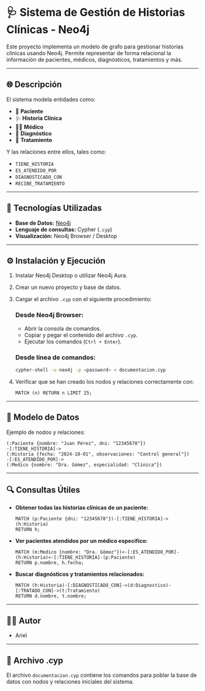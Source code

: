 # 🩺 Sistema de Gestión de Historias Clínicas - Neo4j

Este proyecto implementa un modelo de grafo para gestionar historias clínicas usando Neo4j. Permite representar de forma relacional la información de pacientes, médicos, diagnósticos, tratamientos y más.

---

## 🌐 Descripción

El sistema modela entidades como:

- 👤 **Paciente**
- 🩺 **Historia Clínica**
- 👨‍⚕️ **Médico**
- 🧪 **Diagnóstico**
- 💊 **Tratamiento**

Y las relaciones entre ellos, tales como:

- `TIENE_HISTORIA`
- `ES_ATENDIDO_POR`
- `DIAGNOSTICADO_CON`
- `RECIBE_TRATAMIENTO`

---

## 🧪 Tecnologías Utilizadas

- **Base de Datos:** [Neo4j](https://neo4j.com/)
- **Lenguaje de consultas:** Cypher (`.cyp`)
- **Visualización:** Neo4j Browser / Desktop

---

## ⚙️ Instalación y Ejecución

1. Instalar Neo4j Desktop o utilizar Neo4j Aura.
2. Crear un nuevo proyecto y base de datos.
3. Cargar el archivo `.cyp` con el siguiente procedimiento:

   ### Desde Neo4j Browser:

   - Abrir la consola de comandos.
   - Copiar y pegar el contenido del archivo `.cyp`.
   - Ejecutar los comandos (`Ctrl + Enter`).

   ### Desde línea de comandos:

   ```bash
   cypher-shell -u neo4j -p <password> < documentacion.cyp
   ```

4. Verificar que se han creado los nodos y relaciones correctamente con:

   ```cypher
   MATCH (n) RETURN n LIMIT 25;
   ```

---

## 🧩 Modelo de Datos

Ejemplo de nodos y relaciones:

```cypher
(:Paciente {nombre: "Juan Pérez", dni: "12345678"})
-[:TIENE_HISTORIA]->
(:Historia {fecha: "2024-10-01", observaciones: "Control general"})
-[:ES_ATENDIDO_POR]->
(:Medico {nombre: "Dra. Gómez", especialidad: "Clínica"})
```

---

## 🔍 Consultas Útiles

- **Obtener todas las historias clínicas de un paciente:**

  ```cypher
  MATCH (p:Paciente {dni: "12345678"})-[:TIENE_HISTORIA]->(h:Historia)
  RETURN h;
  ```

- **Ver pacientes atendidos por un médico específico:**

  ```cypher
  MATCH (m:Medico {nombre: "Dra. Gómez"})<-[:ES_ATENDIDO_POR]-(h:Historia)<-[:TIENE_HISTORIA]-(p:Paciente)
  RETURN p.nombre, h.fecha;
  ```

- **Buscar diagnósticos y tratamientos relacionados:**

  ```cypher
  MATCH (h:Historia)-[:DIAGNOSTICADO_CON]->(d:Diagnostico)-[:TRATADO_CON]->(t:Tratamiento)
  RETURN d.nombre, t.nombre;
  ```

---

## 👨‍💻 Autor

- Ariel

---

## 📁 Archivo .cyp

El archivo `documentacion.cyp` contiene los comandos para poblar la base de datos con nodos y relaciones iniciales del sistema.